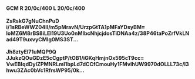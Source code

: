 #### GCM R 20/0c/400 L 20/0c/400
**ZsRskG7gNuChnPuD**<br/>**i/1sRBeWWZ04II/m5pMravN/UrzpGtTA1pMFaYDsyBM=**<br/>**loMZ6M8rBS8iLEI19U3Uo0nMIbcNhjcjdosTiDNAa4z/38P46taPoZrfVkLNad49T9uxvyCMIg0MS3ST...**<br/><br/>
**Jh8ztyEI71uMQP9Q**<br/>**JJukzQOuGDzE5cCgptP/tOB1/iGKqHmjnOx595cT9cc=**<br/>**VwEBIqdDyIZPMNRLmI1bpLd7dCCfCmouHy1FMvlhUW9970dOLLL73c/I3hwu3ZAc0bVc1RfrsWP95/0k...**